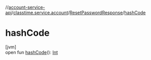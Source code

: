 //[account-service-api](../../../index.md)/[classtime.service.account](../index.md)/[ResetPasswordResponse](index.md)/[hashCode](hash-code.md)

# hashCode

[jvm]\
open fun [hashCode](hash-code.md)(): [Int](https://kotlinlang.org/api/latest/jvm/stdlib/kotlin/-int/index.html)
